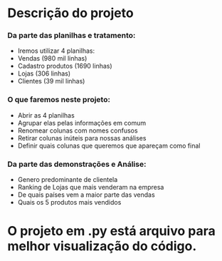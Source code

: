 # Descrição do projeto


### Da parte das planilhas e tratamento:
- Iremos utilizar 4 planilhas: 
- Vendas (980 mil linhas)
- Cadastro produtos (1690 linhas)
- Lojas (306 linhas)
- Clientes (39 mil linhas)

### O que faremos neste projeto:
- Abrir as 4 planilhas
- Agrupar elas pelas informações em comum
- Renomear colunas com nomes confusos
- Retirar colunas inúteis para nossas análises
- Definir quais colunas que queremos que apareçam como final

### Da parte das demonstrações e Análise:
- Genero predominante de clientela
- Ranking de Lojas que mais venderam na empresa
- De quais países vem a maior parte das vendas
- Quais os 5 produtos mais vendidos

# O projeto em .py está arquivo para melhor visualização do código.
